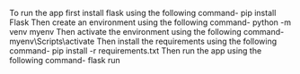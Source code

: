 To run the app first install flask using the following command-
pip install Flask
Then create an environment using the following command-
python -m venv myenv
Then activate the environment using the following command-
myenv\Scripts\activate
Then install the requirements using the following command-
pip install -r requirements.txt
Then run the app using the following command-
flask run
